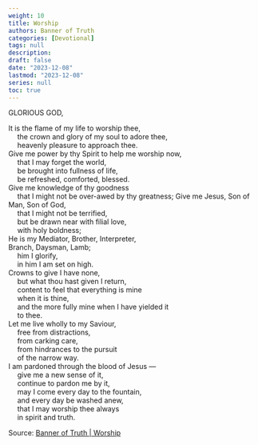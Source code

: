 ```yaml
---
weight: 10
title: Worship
authors: Banner of Truth
categories: [Devotional]
tags: null
description: 
draft: false
date: "2023-12-08"
lastmod: "2023-12-08"
series: null
toc: true
---
```


<!--more-->

<!-- Tab links -->

GLORIOUS GOD,

It is the flame of my life to worship thee,
<br>&emsp;    the crown and glory of my soul to adore thee,
<br>&emsp;    heavenly pleasure to approach thee.
<br>Give me power by thy Spirit to help me worship now,
<br>&emsp;  that I may forget the world,
<br>&emsp;    be brought into fullness of life,
<br>&emsp;    be refreshed, comforted, blessed.
<br>Give me knowledge of thy goodness
<br>&emsp;  that I might not be over-awed by thy greatness;
Give me Jesus, Son of Man, Son of God,
<br>&emsp;  that I might not be terrified,
<br>&emsp;    but be drawn near with filial love,
<br>&emsp;     with holy boldness;
<br>He is my Mediator, Brother, Interpreter,
<br>Branch, Daysman, Lamb;
<br>&emsp;    him I glorify,
<br>&emsp;    in him I am set on high.
<br>Crowns to give I have none,
<br>&emsp;  but what thou hast given I return,
<br>&emsp;  content to feel that everything is mine
<br>&emsp;    when it is thine,
<br>&emsp;  and the more fully mine when I have yielded it
<br>&emsp;    to thee.
<br>Let me live wholly to my Saviour,
<br>&emsp;  free from distractions,
<br>&emsp;    from carking care,
<br>&emsp;    from hindrances to the pursuit
<br>&emsp;      of the narrow way.
<br>I am pardoned through the blood of Jesus —
<br>&emsp;  give me a new sense of it,
<br>&emsp;  continue to pardon me by it,
<br>&emsp;  may I come every day to the fountain,
<br>&emsp;  and every day be washed anew,
<br>&emsp;  that I may worship thee always
<br>&emsp;    in spirit and truth.



Source: <a href = "https://banneroftruth.org/us/devotional/worship/" target="_blank" rel="noopener noreferrer">Banner of Truth | Worship</a>